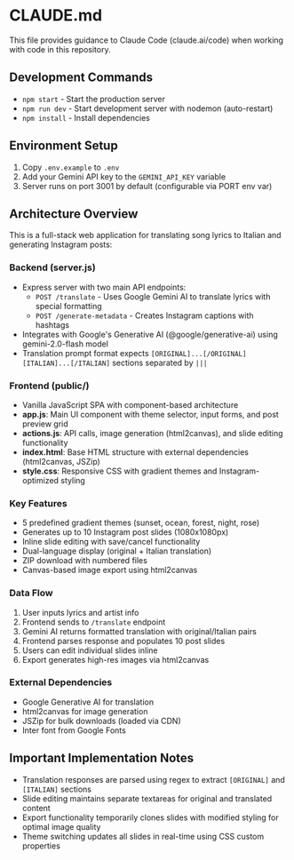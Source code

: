 # CLAUDE.md

This file provides guidance to Claude Code (claude.ai/code) when working with code in this repository.

## Development Commands

- `npm start` - Start the production server
- `npm run dev` - Start development server with nodemon (auto-restart)
- `npm install` - Install dependencies

## Environment Setup

1. Copy `.env.example` to `.env`
2. Add your Gemini API key to the `GEMINI_API_KEY` variable
3. Server runs on port 3001 by default (configurable via PORT env var)

## Architecture Overview

This is a full-stack web application for translating song lyrics to Italian and generating Instagram posts:

### Backend (server.js)
- Express server with two main API endpoints:
  - `POST /translate` - Uses Google Gemini AI to translate lyrics with special formatting
  - `POST /generate-metadata` - Creates Instagram captions with hashtags
- Integrates with Google's Generative AI (@google/generative-ai) using gemini-2.0-flash model
- Translation prompt format expects `[ORIGINAL]...[/ORIGINAL][ITALIAN]...[/ITALIAN]` sections separated by `|||`

### Frontend (public/)
- Vanilla JavaScript SPA with component-based architecture
- **app.js**: Main UI component with theme selector, input forms, and post preview grid
- **actions.js**: API calls, image generation (html2canvas), and slide editing functionality
- **index.html**: Base HTML structure with external dependencies (html2canvas, JSZip)
- **style.css**: Responsive CSS with gradient themes and Instagram-optimized styling

### Key Features
- 5 predefined gradient themes (sunset, ocean, forest, night, rose)
- Generates up to 10 Instagram post slides (1080x1080px)
- Inline slide editing with save/cancel functionality
- Dual-language display (original + Italian translation)
- ZIP download with numbered files
- Canvas-based image export using html2canvas

### Data Flow
1. User inputs lyrics and artist info
2. Frontend sends to `/translate` endpoint
3. Gemini AI returns formatted translation with original/Italian pairs
4. Frontend parses response and populates 10 post slides
5. Users can edit individual slides inline
6. Export generates high-res images via html2canvas

### External Dependencies
- Google Generative AI for translation
- html2canvas for image generation
- JSZip for bulk downloads (loaded via CDN)
- Inter font from Google Fonts

## Important Implementation Notes

- Translation responses are parsed using regex to extract `[ORIGINAL]` and `[ITALIAN]` sections
- Slide editing maintains separate textareas for original and translated content
- Export functionality temporarily clones slides with modified styling for optimal image quality
- Theme switching updates all slides in real-time using CSS custom properties